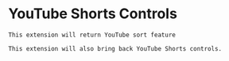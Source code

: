 # YouTube Shorts Controls

`This extension will return YouTube sort feature`

`This extension will also bring back YouTube Shorts controls.`
